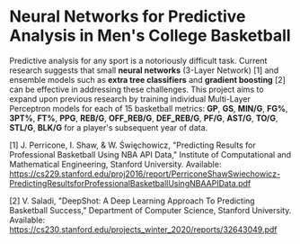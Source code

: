 # Neural Networks for Predictive Analysis in Men's College Basketball

Predictive analysis for any sport is a notoriously difficult task. Current research suggests that small **neural networks** (3-Layer Network) [1] and ensemble models such as **extra tree classifiers** and **gradient boosting** [2] can be effective in addressing these challenges. This project aims to expand upon previous research by training individual Multi-Layer Perceptron models for each of 15 basketball metrics: **GP**, **GS**, **MIN/G**, **FG%**, **3PT%**, **FT%**, **PPG**, **REB/G**, **OFF_REB/G**, **DEF_REB/G**, **PF/G**, **AST/G**, **TO/G**, **STL/G**, **BLK/G** for a player's subsequent year of data. 

[1] J. Perricone, I. Shaw, & W. Święchowicz, "Predicting Results for Professional Basketball Using NBA API Data," Institute of Computational and Mathematical Engineering, Stanford University. Available: https://cs229.stanford.edu/proj2016/report/PerriconeShawSwiechowicz-PredictingResultsforProfessionalBasketballUsingNBAAPIData.pdf

[2] V. Saladi, "DeepShot: A Deep Learning Approach To Predicting Basketball Success," Department of Computer Science, Stanford University. Available: https://cs230.stanford.edu/projects_winter_2020/reports/32643049.pdf
